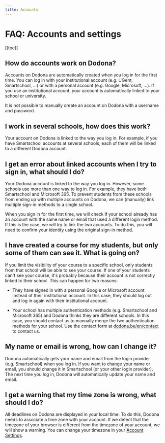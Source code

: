 ```yaml
---
title: Accounts
---
```


# FAQ: Accounts and settings

[[toc]]

## How do accounts work on Dodona?

Accounts on Dodona are automatically created when you log in for the first time. You can log in with your institutional account (e.g. UGent, Smartschool, ...) or with a personal account (e.g. Google, Microsoft, ...). If you use an institutional account, your account is automatically linked to your school or university.

It is not possible to manually create an account on Dodona with a username and password.

## I work in several schools, how does this work?

Your account on Dodona is linked to the way you log in. For example, if you have Smartschool accounts at several schools, each of them will be linked to a different Dodona account.

## I get an error about linked accounts when I try to sign in, what should I do?

Your Dodona account is linked to the way you log in. However, some schools use more than one way to log in. For example, they have both Smartschool and Microsoft 365. To prevent students from these schools from ending up with multiple accounts on Dodona, we can (manually) link multiple sign-in methods to a single school.

When you sign in for the first time, we will check if your school already has an account with the same name or email that used a different login method. If this is the case, we will try to link the two accounts. To do this, you will need to confirm your identity using the original sign-in method.

## I have created a course for my students, but only some of them can see it. What is going on?

If you limit the visibility of your course to a specific school, only students from that school will be able to see your course. If one of your students can't see your course, it's probably because their account is not correctly linked to their school. This can happen for two reasons:

- They have signed in with a personal Google or Microsoft account instead of their institutional account. In this case, they should log out and log in again with their institutional account.

- Your school has multiple authentication methods (e.g. Smartschool and Microsoft 365) and Dodona thinks they are different schools. In this case, you should contact us to manually merge the two authentication methods for your school. Use the contact form at [dodona.be/en/contact](https://dodona.be/en/contact) to contact us.

## My name or email is wrong, how can I change it?

Dodona automatically gets your name and email from the login provider (e.g. Smartschool) when you log in. If you want to change your name or email, you should change it in Smartschool (or your other login provider). The next time you log in, Dodona will automatically update your name and email.

## I get a warning that my time zone is wrong, what should I do?

All deadlines on Dodona are displayed in your local time. To do this, Dodona needs to associate a time zone with your account. If we detect that the timezone of your browser is different from the timezone of your account, we will show a warning. You can change your timezone in your [Account Settings](https://dodona.ugent.be/en/profile).

